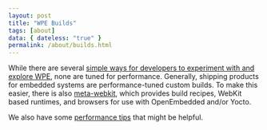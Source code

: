 ```yaml
---
layout: post
title: "WPE Builds"
tags: [about]
data: { dateless: "true" }
permalink: /about/builds.html
---
```


While there are several [simple ways for developers to experiment with and explore WPE](/about/exploring.html), none are tuned for performance. Generally, shipping products for embedded systems are performance-tuned custom builds.  To make this easier, there is also [meta-webkit](https://github.com/Igalia/meta-webkit), which provides build recipes, WebKit based runtimes, and browsers for use with OpenEmbedded and/or Yocto.

We also have some [performance tips](https://github.com/Igalia/meta-webkit/wiki/PerformanceTips) that might be helpful.
